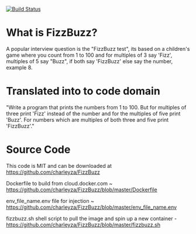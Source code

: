[![Build Status](https://travis-ci.com/charleyza/FizzBuzz.svg?branch=master)](https://travis-ci.com/charleyza/FizzBuzz)

# What is FizzBuzz?

A popular interview question is the "FizzBuzz test", its based on a children's game where you count from 1 to 100 and for multiples of 3 say 'Fizz', multiples of 5 say "Buzz", if both say 'FizzBuzz' else say the number, example 8.

# Translated into to code domain

"Write a program that prints the numbers from 1 to 100. But for multiples of three print 'Fizz' instead of the number and for the multiples of five print 'Buzz'. For numbers which are multiples of both three and five print 'FizzBuzz'."

# Source Code

This code is MIT and can be downloaded at https://github.com/charleyza/FizzBuzz

Dockerfile to build from cloud.docker.com ~ https://github.com/charleyza/FizzBuzz/blob/master/Dockerfile

env_file_name.env file for injection ~  https://github.com/charleyza/FizzBuzz/blob/master/env_file_name.env

fizzbuzz.sh shell script to pull the image and spin up a new container - https://github.com/charleyza/FizzBuzz/blob/master/fizzbuzz.sh
